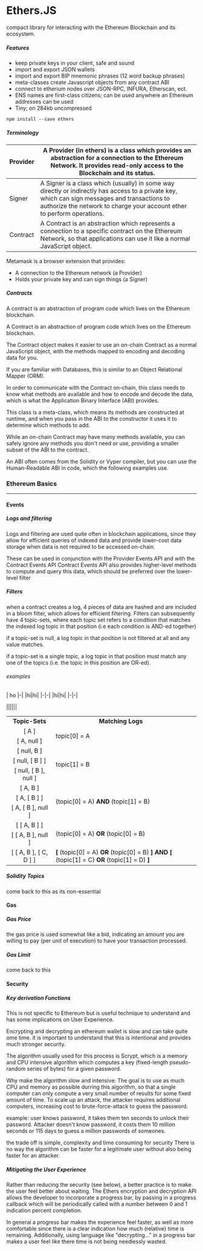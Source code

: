 # Ethers.JS

compact library for interacting with the Ethereum Blockchain and its ecosystem. 

##### Features
- keep private keys in your client, safe and sound
- import and export JSON wallets
- import and export BIP mnemonic phrases (12 word backup phrases)
- meta-classes create Javascript objects from any contract ABI
- connect to etherium nodes over  JSON-RPC, INFURA, Etherscan, ect.
- ENS names are first-class citizens; can be used anywhere an Ethereum addresses can be used
- Tiny; on 284kb uncompressed

```
npm install --save ethers
```

##### Terminology

| Provider | A Provider (in ethers) is a class which provides an abstraction for a connection to the Ethereum Network. It provides read-only access to the Blockchain and its status.|
|-|-|
| Signer | A Signer is a class which (usually) in some way directly or indirectly has access to a private key, which can sign messages and transactions to authorize the network to charge your account ether to perform operations.|
|Contract | A Contract is an abstraction which represents a connection to a specific contract on the Ethereum Network, so that applications can use it like a normal JavaScript object.|




Metamask is a browser extension that provides:
- A connection to the Ethereum network (a Provider)
- Holds your private key and can sign things (a Signer)

##### Contracts

A contract is an abstraction of program code which lives on the Ethereum blockchain.

A Contract is an abstraction of program code which lives on the Ethereum blockchain.

The Contract object makes it easier to use an on-chain Contract as a normal JavaScript object, with the methods mapped to encoding and decoding data for you.

If you are familiar with Databases, this is similar to an Object Relational Mapper (ORM).

In order to communicate with the Contract on-chain, this class needs to know what methods are available and how to encode and decode the data, which is what the Application Binary Interface (ABI) provides.

This class is a meta-class, which means its methods are constructed at runtime, and when you pass in the ABI to the constructor it uses it to determine which methods to add.

While an on-chain Contract may have many methods available, you can safely ignore any methods you don't need or use, providing a smaller subset of the ABI to the contract.

An ABI often comes from the Solidity or Vyper compiler, but you can use the Human-Readable ABI in code, which the following examples use.

### Ethereum Basics
---- 

#### Events
##### Logs and filtering
Logs and filtering are used quite often in blockchain applications, since they allow for efficient queries of indexed data and provide lower-cost data storage when data is not required to be accessed on-chain.

These can be used in conjunction with the Provider Events API and with the Contract Events API
Contract Events API also provides higher-level methods to compute and query this data, which should be preferred over the lower-level filter

##### Filters
when a contract creates a log, 4 pieces of data are hashed and are included in a bloom filter, which allows for efficient filtering. Filters can subsequently have 4 topic-sets, where each topic set refers to a condition that matches the indexed log topic in that position (i.e each condition is AND-ed together)

if a topic-set is null, a log topic in that position is not filtered at all and any value matches.

if a topic-set is a single topic, a log topic in that position must match any one of the topics (i.e. the topic in this position are OR-ed).
###### examples


| ho |-|
|hi|hi|
|-|-|
|hi|hi|
|-|-|


||||||
<table class="table full"><tbody><tr><td align="center" width="25%"><b>Topic-Sets</b></td><td align="center" colspan="3" width="75%"><b>Matching Logs</b></td><td class="fix">&nbsp;</td></tr><tr><td align="center" width="25%">[ A ]</td><td align="left" colspan="3" rowspan="2" width="75%">topic[0] = A</td><td class="fix">&nbsp;</td></tr><tr><td align="center" width="25%">[ A, null ]</td><td class="fix">&nbsp;</td></tr><tr><td align="center" width="25%">[ null, B ]</td><td align="left" colspan="3" rowspan="3" width="75%">topic[1] = B</td><td class="fix">&nbsp;</td></tr><tr><td align="center" width="25%">[ null, [ B ] ]</td><td class="fix">&nbsp;</td></tr><tr><td align="center" width="25%">[ null, [ B ], null ]</td><td class="fix">&nbsp;</td></tr><tr><td align="center" width="25%">[ A, B ]</td><td align="left" colspan="3" rowspan="3" width="75%">(topic[0] = A) <b>AND</b> (topic[1] = B)</td><td class="fix">&nbsp;</td></tr><tr><td align="center" width="25%">[ A, [ B ] ]</td><td class="fix">&nbsp;</td></tr><tr><td align="center" width="25%">[ A, [ B ], null ]</td><td class="fix">&nbsp;</td></tr><tr><td align="center" width="25%">[ [ A, B ] ]</td><td align="left" colspan="3" rowspan="2" width="75%">(topic[0] = A) <b>OR</b> (topic[0] = B)</td><td class="fix">&nbsp;</td></tr><tr><td align="center" width="25%">[ [ A, B ], null ]</td><td class="fix">&nbsp;</td></tr><tr><td align="center" width="25%">[ [ A, B ], [ C, D ] ]</td><td align="left" colspan="3" width="75%"><b>[</b> (topic[0] = A) <b>OR</b> (topic[0] = B) <b>]</b> <b>AND</b> <b>[</b> (topic[1] = C) <b>OR</b> (topic[1] = D) <b>]</b></td><td class="fix">&nbsp;</td></tr></tbody></table>


##### Solidity Topics
come back to this as its non-essential

#### Gas
##### Gas Price
the gas price is used somewhat like a bid, indicating an amount you are willing to pay (per unit of execution) to have your transaction processed.

##### Gas Limit
come back to this

#### Security
##### Key derivation Functions
This is not specific to Ethereum but is useful technique to understand and has some implications on User Experience.

Encrypting and decrypting an ethereum wallet is slow and can take quite ome time. it is important to understand that this is intentional and provides much stronger security.

The algorithm usually used for this process is Scrypt, which is a memory and CPU intensive algorithm which computes a key (fixed-length pseudo-random series of bytes) for a given password.

Why make the algorithm slow and intensive: The goal is to use as much CPU and memory as possible durring this algorithm, so that a single computer can only compute a very small number of results for some fixed amount of time. To scale up an attack, the attacker requires additional computers, increasing cost to brute-force-attack to guess the password.

example: user knows password, it takes them ten seconds to unlock their password. Attacker doesn't know password, it costs them 10 million seconds or 115 days to guess a million passwords of someones.

the trade off is simple, complexity and time consuming for security 
There is no way the algorithm can be faster for a legitimate user without also being faster for an attacker.

##### Mitigating the User Experience
Rather than reducing the security (see below), a better practice is to make the user feel better about waiting. The Ethers encryption and decryption API allows the developer to incorporate a progress bar, by passing in a progress callback which will be periodically called with a number between 0 and 1 indication percent completion.

In general a progress bar makes the experience feel faster, as well as more comfortable since there is a clear indication how much (relative) time is remaining. Additionally, using language like "decrypting..." in a progress bar makes a user feel like there time is not being needlessly wasted.